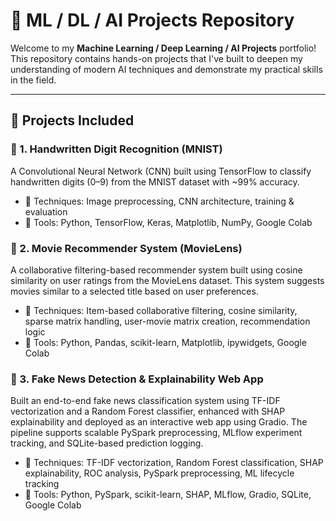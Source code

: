 # 🧠 ML / DL / AI Projects Repository

Welcome to my **Machine Learning / Deep Learning / AI Projects** portfolio!  
This repository contains hands-on projects that I've built to deepen my understanding of modern AI techniques and demonstrate my practical skills in the field.

---

## 📂 Projects Included

### 🔢 1. Handwritten Digit Recognition (MNIST)
A Convolutional Neural Network (CNN) built using TensorFlow to classify handwritten digits (0–9) from the MNIST dataset with ~99% accuracy.

- 📘 Techniques: Image preprocessing, CNN architecture, training & evaluation
- 🧪 Tools: Python, TensorFlow, Keras, Matplotlib, NumPy, Google Colab


### 🔢 2. Movie Recommender System (MovieLens)
A collaborative filtering-based recommender system built using cosine similarity on user ratings from the MovieLens dataset. This system suggests movies similar to a selected title based on user preferences.

- 📘 Techniques: Item-based collaborative filtering, cosine similarity, sparse matrix handling, user-movie matrix creation, recommendation logic
- 🧪 Tools: Python, Pandas, scikit-learn, Matplotlib, ipywidgets, Google Colab


### 🔢 3. Fake News Detection & Explainability Web App
Built an end-to-end fake news classification system using TF-IDF vectorization and a Random Forest classifier, enhanced with SHAP explainability and deployed as an interactive web app using Gradio. The pipeline supports scalable PySpark preprocessing, MLflow experiment tracking, and SQLite-based prediction logging.

- 📘 Techniques: TF-IDF vectorization, Random Forest classification, SHAP explainability, ROC analysis, PySpark preprocessing, ML lifecycle tracking
- 🧪 Tools: Python, PySpark, scikit-learn, SHAP, MLflow, Gradio, SQLite, Google Colab

